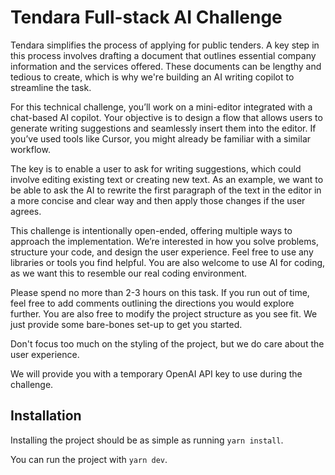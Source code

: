 # Tendara Full-stack AI Challenge

Tendara simplifies the process of applying for public tenders. A key step in this process involves drafting a document that outlines essential company information and the services offered. These documents can be lengthy and tedious to create, which is why we're building an AI writing copilot to streamline the task.

For this technical challenge, you’ll work on a mini-editor integrated with a chat-based AI copilot. Your objective is to design a flow that allows users to generate writing suggestions and seamlessly insert them into the editor. If you’ve used tools like Cursor, you might already be familiar with a similar workflow.

The key is to enable a user to ask for writing suggestions, which could involve editing existing text or creating new text. As an example, we want to be able to ask the AI to rewrite the first paragraph of the text in the editor in a more concise and clear way and then apply those changes if the user agrees.

This challenge is intentionally open-ended, offering multiple ways to approach the implementation. We’re interested in how you solve problems, structure your code, and design the user experience. Feel free to use any libraries or tools you find helpful. You are also welcome to use AI for coding, as we want this to resemble our real coding environment.

Please spend no more than 2-3 hours on this task. If you run out of time, feel free to add comments outlining the directions you would explore further. You are also free to modify the project structure as you see fit. We just provide some bare-bones set-up to get you started. 

Don't focus too much on the styling of the project, but we do care about the user experience.

We will provide you with a temporary OpenAI API key to use during the challenge.

## Installation
Installing the project should be as simple as running `yarn install`.

You can run the project with `yarn dev`.
